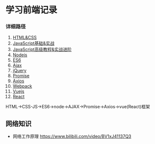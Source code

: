 # 学习前端记录

### 详细路径

1. [HTML&CSS](HTML&CSS)
2. [JavaScript基础&实战](JavaScript基础&实战)
3. [JavaScript高级教程&实战进阶](JavaScript高级教程&实战进阶)
4. [Nodejs](Nodejs)
5. [ES6](ES6)
6. [Ajax](Ajax)
7. [jQuery](jQuery)
8. [Promise](Promise)
9. [Axios](Axios)
10. [Webpack](Webpack)
11. [Vuejs](Vuejs)
12. [React](React)

HTML->CSS-JS->ES6->node->AJAX->Promise->Axios->vue(React)框架





## 网络知识

- 网络工作原理 https://www.bilibili.com/video/BV1xJ41137Q3 
